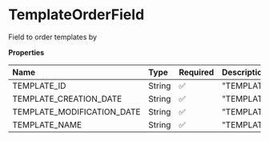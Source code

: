 # TemplateOrderField

Field to order templates by

**Properties**

| Name                       | Type   | Required | Description                  |
| :------------------------- | :----- | :------- | :--------------------------- |
| TEMPLATE_ID                | String | ✅       | "TEMPLATE_ID"                |
| TEMPLATE_CREATION_DATE     | String | ✅       | "TEMPLATE_CREATION_DATE"     |
| TEMPLATE_MODIFICATION_DATE | String | ✅       | "TEMPLATE_MODIFICATION_DATE" |
| TEMPLATE_NAME              | String | ✅       | "TEMPLATE_NAME"              |
